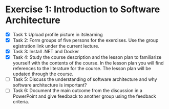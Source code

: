 # Exercise 1: Introduction to Software Architecture

- [x] Task 1: Upload profile picture in itslearning
- [x] Task 2: Form groups of five persons for the exercises. Use the group egistration link under the current lecture.
- [x] Task 3: Install .NET and Docker
- [x] Task 4: Study the course description and the lesson plan to familiarize yourself with the contents of the course. In the lesson plan you will find references to the literature for the course. The lesson plan will be updated through the course.
- [ ] Task 5: Discuss the understanding of software architecture and why software architecture is important?
- [ ] Task 6: Document the main outcome from the discussion in a PowerPoint and give feedback to another group using the feedback criteria.
